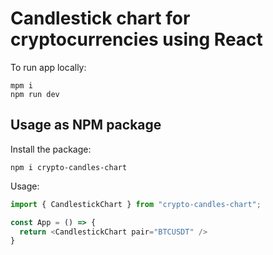 # Candlestick chart for cryptocurrencies using React

To run app locally:

```
mpm i
npm run dev
```

## Usage as NPM package

Install the package:

```
npm i crypto-candles-chart
```

Usage:

```ts
import { CandlestickChart } from "crypto-candles-chart";

const App = () => {
  return <CandlestickChart pair="BTCUSDT" />
}
```
